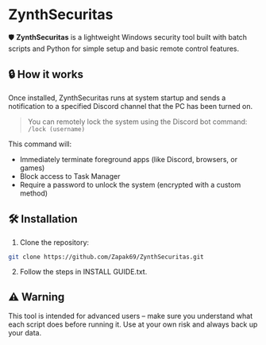 # ZynthSecuritas

🛡️ **ZynthSecuritas** is a lightweight Windows security tool built with batch scripts and Python for simple setup and basic remote control features.

## 🔒 How it works

Once installed, ZynthSecuritas runs at system startup and sends a notification to a specified Discord channel that the PC has been turned on.

> You can remotely lock the system using the Discord bot command:
`/lock (username)`

This command will:
- Immediately terminate foreground apps (like Discord, browsers, or games)
- Block access to Task Manager
- Require a password to unlock the system (encrypted with a custom method)

## 🛠️ Installation

1. Clone the repository:

```bash
git clone https://github.com/Zapak69/ZynthSecuritas.git
```

2. Follow the steps in INSTALL GUIDE.txt.

## ⚠️ Warning
This tool is intended for advanced users – make sure you understand what each script does before running it.
Use at your own risk and always back up your data.
